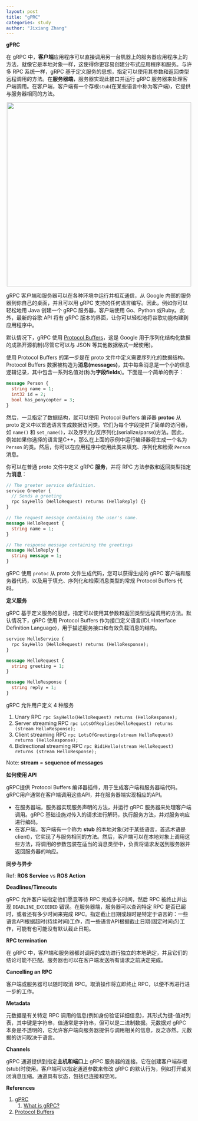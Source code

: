 ```yaml
---
layout: post
title: "gPRC"
categories: study
author: "Jixiang Zhang"
---
```


**gPRC**

在 gRPC 中，**客户端**应用程序可以直接调用另一台机器上的服务器应用程序上的方法，就像它是本地对象一样，这使得你更容易创建分布式应用程序和服务。与许多 RPC 系统一样，gRPC 基于定义服务的思想，指定可以使用其参数和返回类型远程调用的方法。在**服务器端**，服务器实现此接口并运行 gRPC 服务器来处理客户端调用。在客户端，客户端有一个存根`stub`(在某些语言中称为客户端)，它提供与服务器相同的方法。

<p align="center">
  <img src="https://grpc.io/img/landing-2.svg" width="500"/>
</p>

gRPC 客户端和服务器可以在各种环境中运行并相互通信，从 Google 内部的服务器到你自己的桌面，并且可以用 gRPC 支持的任何语言编写。因此，例如你可以轻松地用 Java 创建一个 gRPC 服务器，客户端使用 Go、Python 或Ruby。此外，最新的谷歌 API 将有 gRPC 版本的界面，让你可以轻松地将谷歌功能构建到应用程序中。

默认情况下，gRPC 使用 [Protocol Buffers](https://developers.google.com/protocol-buffers/docs/overview)，这是 Google 用于序列化结构化数据的成熟开源机制(尽管它可以与 JSON 等其他数据格式一起使用)。

使用 Protocol Buffers 的第一步是在 proto 文件中定义需要序列化的数据结构。Protocol Buffers 数据被构造为**消息(messages)**，其中每条消息是一个小的信息逻辑记录，其中包含一系列名值对(称为**字段fields**)。下面是一个简单的例子：

```proto
message Person {
  string name = 1;
  int32 id = 2;
  bool has_ponycopter = 3;
}
```

然后，一旦指定了数据结构，就可以使用 Protocol Buffers 编译器 **protoc** 从 proto 定义中以首选语言生成数据访问类。它们为每个字段提供了简单的访问器，如 `name()` 和 `set_name()`，以及序列化/反序列化(serialize/parse)方法。因此，例如如果你选择的语言是C++，那么在上面的示例中运行编译器将生成一个名为 `Person` 的类。然后，你可以在应用程序中使用此类来填充、序列化和检索 `Person` 消息。

你可以在普通 proto 文件中定义 gRPC **服务**，并将 RPC 方法参数和返回类型指定为**消息**：

```proto
// The greeter service definition.
service Greeter {
  // Sends a greeting
  rpc SayHello (HelloRequest) returns (HelloReply) {}
}

// The request message containing the user's name.
message HelloRequest {
  string name = 1;
}

// The response message containing the greetings
message HelloReply {
  string message = 1;
}
```

gRPC 使用 `protoc` 从 proto 文件生成代码，您可以获得生成的 gRPC 客户端和服务器代码，以及用于填充、序列化和检索消息类型的常规 Protocol Buffers 代码。

**定义服务**

gRPC 基于定义服务的思想，指定可以使用其参数和返回类型远程调用的方法。默认情况下，gRPC 使用 Protocol Buffers 作为接口定义语言(IDL=Interface Definition Language)，用于描述服务接口和有效负载消息的结构。

```proto
service HelloService {
  rpc SayHello (HelloRequest) returns (HelloResponse);
}

message HelloRequest {
  string greeting = 1;
}

message HelloResponse {
  string reply = 1;
}
```

gRPC 允许用户定义 4 种服务

1. Unary RPC `rpc SayHello(HelloRequest) returns (HelloResponse);`
2. Server streaming RPC `rpc LotsOfReplies(HelloRequest) returns (stream HelloResponse);`
3. Client streaming RPC `rpc LotsOfGreetings(stream HelloRequest) returns (HelloResponse);`
4. Bidirectional streaming RPC `rpc BidiHello(stream HelloRequest) returns (stream HelloResponse);`

Note: **stream** = **sequence of messages**

**如何使用 API**

gRPC提供 Protocol Buffers 编译器插件，用于生成客户端和服务器端代码。gRPC用户通常在客户端调用这些API，并在服务器端实现相应的API。

- 在服务器端，服务器实现服务声明的方法，并运行 gRPC 服务器来处理客户端调用。gRPC 基础设施对传入的请求进行解码，执行服务方法，并对服务响应进行编码。
- 在客户端，客户端有一个称为 **stub** 的本地对象(对于某些语言，首选术语是client)，它实现了与服务相同的方法。然后，客户端可以在本地对象上调用这些方法，将调用的参数包装在适当的消息类型中，负责将请求发送到服务器并返回服务器的响应。

**同步与异步**

Ref: **ROS Service** vs **ROS Action**

**Deadlines/Timeouts**

gRPC 允许客户端指定他们愿意等待 RPC 完成多长时间，然后 RPC 被终止并出现 `DEADLINE_EXCEEDED` 错误。在服务器端，服务器可以查询特定 RPC 是否已超时，或者还有多少时间来完成 RPC。指定截止日期或超时是特定于语言的：一些语言API根据超时(持续时间)工作，而一些语言API根据截止日期(固定时间点)工作，可能有也可能没有默认截止日期。

**RPC termination**

在 gRPC 中，客户端和服务器都对调用的成功进行独立的本地确定，并且它们的结论可能不匹配。服务器也可以在客户端发送所有请求之前决定完成。

**Cancelling an RPC**

客户端或服务器可以随时取消 RPC。取消操作将立即终止 RPC，以便不再进行进一步的工作。

**Metadata**

元数据是有关特定 RPC 调用的信息(例如身份验证详细信息)，其形式为键-值对列表，其中键是字符串，值通常是字符串，但可以是二进制数据。元数据对 gRPC 本身是不透明的，它允许客户端向服务器提供与调用相关的信息，反之亦然。元数据的访问取决于语言。

**Channels**

gRPC 通道提供到指定**主机和端口**上 gRPC 服务器的连接。它在创建客户端存根(stub)时使用。客户端可以指定通道参数来修改 gRPC 的默认行为，例如打开或关闭消息压缩。通道具有状态，包括已连接和空闲。

**References**

1. [gPRC](https://github.com/grpc/grpc)
   1. [What is gRPC?](https://grpc.io/docs/what-is-grpc/)
2. [Protocol Buffers](https://developers.google.com/protocol-buffers/docs/overview)
